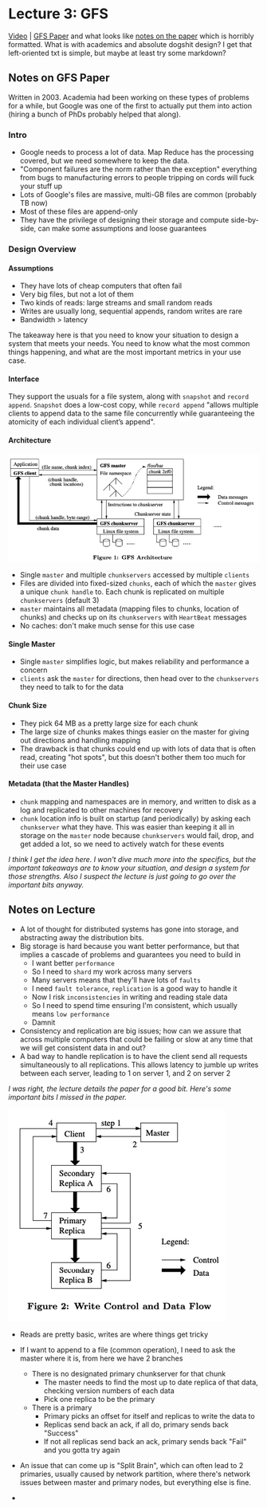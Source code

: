 # Lecture 3: GFS

[Video](https://youtu.be/EpIgvowZr00?si=cL3pk87z7LBTkZjM) | [GFS Paper](https://static.googleusercontent.com/media/research.google.com/en//archive/gfs-sosp2003.pdf) and what looks like [notes on the paper](https://pdos.csail.mit.edu/6.824/notes/l-gfs.txt) which is horribly formatted. What is with academics and absolute dogshit design? I get that left-oriented txt is simple, but maybe at least try some markdown?

## Notes on GFS Paper

Written in 2003. Academia had been working on these types of problems for a while, but Google was one of the first to actually put them into action (hiring a bunch of PhDs probably helped that along).

### Intro

* Google needs to process a lot of data. Map Reduce has the processing covered, but we need somewhere to keep the data.
* "Component failures are the norm rather than the exception" everything from bugs to manufacturing errors to people tripping on cords will fuck your stuff up
* Lots of Google's files are massive, multi-GB files are common (probably TB now)
* Most of these files are append-only
* They have the privilege of designing their storage and compute side-by-side, can make some assumptions and loose guarantees

### Design Overview

#### Assumptions

* They have lots of cheap computers that often fail
* Very big files, but not a lot of them
* Two kinds of reads: large streams and small random reads
* Writes are usually long, sequential appends, random writes are rare
* Bandwidth > latency

The takeaway here is that you need to know your situation to design a system that meets your needs. You need to know what the most common things happening, and what are the most important metrics in your use case.

#### Interface

They support the usuals for a file system, along with `snapshot` and `record append`. `Snapshot` does a low-cost copy, while `record append` "allows multiple clients to append data to the same file concurrently while guaranteeing the atomicity of each individual client’s append".

#### Architecture

![architecture](architecture.png)

* Single `master` and multiple `chunkservers` accessed by multiple `clients`
* Files are divided into fixed-sized `chunks`, each of which the `master` gives a unique `chunk handle` to. Each chunk is replicated on multiple `chunkservers` (default 3)
* `master` maintains all metadata (mapping files to chunks, location of chunks) and checks up on its `chunkservers` with `HeartBeat` messages
* No caches: don't make much sense for this use case

#### Single Master

* Single `master` simplifies logic, but makes reliability and performance a concern
* `clients` ask the `master` for directions, then head over to the `chunkservers` they need to talk to for the data

#### Chunk Size

* They pick 64 MB as a pretty large size for each chunk
* The large size of chunks makes things easier on the master for giving out directions and handling mapping
* The drawback is that chunks could end up with lots of data that is often read, creating "hot spots", but this doesn't bother them too much for their use case

#### Metadata (that the Master Handles)

* `chunk` mapping and namespaces are in memory, and written to disk as a log and replicated to other machines for recovery
* `chunk` location info is built on startup (and periodically) by asking each `chunkserver` what they have. This was easier than keeping it all in storage on the `master` node because `chunkservers` would fail, drop, and get added a lot, so we need to actively watch for these events

*I think I get the idea here. I won't dive much more into the specifics, but the important takeaways are to know your situation, and design a system for those strengths. Also I suspect the lecture is just going to go over the important bits anyway.*

## Notes on Lecture

* A lot of thought for distributed systems has gone into storage, and abstracting away the distribution bits.
* Big storage is hard because you want better performance, but that implies a cascade of problems and guarantees you need to build in
  * I want better `performance`
  * So I need to `shard` my work across many servers
  * Many servers means that they'll have lots of `faults`
  * I need `fault tolerance`, `replication` is a good way to handle it
  * Now I risk `inconsistencies` in writing and reading stale data
  * So I need to spend time ensuring I'm consistent, which usually means `low performance`
  * Damnit
* Consistency and replication are big issues; how can we assure that across multiple computers that could be failing or slow at any time that we will get consistent data in and out?
* A bad way to handle replication is to have the client send all requests simultaneously to all replications. This allows latency to jumble up writes between each server, leading to 1 on server 1, and 2 on server 2

*I was right, the lecture details the paper for a good bit. Here's some important bits I missed in the paper.*

![write control flow](write-control-flow.png)

* Reads are pretty basic, writes are where things get tricky
* If I want to append to a file (common operation), I need to ask the master where it is, from here we have 2 branches
  * There is no designated primary chunkserver for that chunk
    * The master needs to find the most up to date replica of that data, checking version numbers of each data
    * Pick one replica to be the primary
  * There is a primary
    * Primary picks an offset for itself and replicas to write the data to
    * Replicas send back an ack, if all do, primary sends back "Success"
    * If not all replicas send back an ack, primary sends back "Fail" and you gotta try again

* An issue that can come up is "Split Brain", which can often lead to 2 primaries, usually caused by network partition, where there's network issues between master and primary nodes, but everything else is fine.
* 